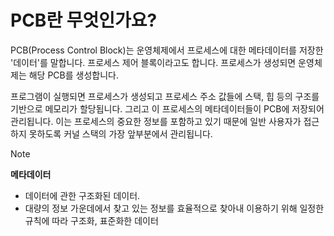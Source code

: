 # PCB란 무엇인가요?

PCB(Process Control Block)는 운영체제에서 프로세스에 대한 메타데이터를 저장한 '데이터'를 말합니다. 프로세스 제어 블록이라고도 합니다. 프로세스가 생성되면 운영체제는 해당 PCB를 생성합니다.

프로그램이 실행되면 프로세스가 생성되고 프로세스 주소 값들에 스택, 힙 등의 구조를 기반으로 메모리가 할당됩니다. 그리고 이 프로세스의 메타데이터들이 PCB에 저장되어 관리됩니다. 이는 프로세스의 중요한 정보를 포함하고 있기 때문에 일반 사용자가 접근하지 못하도록 커널 스택의 가장 앞부분에서 관리됩니다.


> [!NOTE]
> **메타데이터**
> - 데이터에 관한 구조화된 데이터.
> - 대량의 정보 가운데에서 찾고 있는 정보를 효율적으로 찾아내 이용하기 위해 일정한 규칙에 따라 구조화, 표준화한 데이터